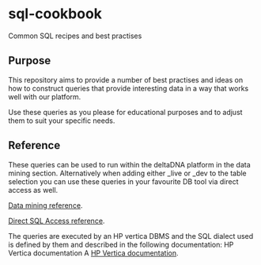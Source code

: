 # sql-cookbook
Common SQL recipes and best practises

## Purpose

This repository aims to provide a number of best practises and ideas on how to construct queries that provide interesting data in a way that works well with our platform.

Use these queries as you please for educational purposes and to adjust them to suit your specific needs.

## Reference

These queries can be used to run within the deltaDNA platform in the data mining section. Alternatively when adding either _live or _dev to the table selection you can use these queries in your favourite DB tool via direct access as well.

[Data mining reference](http://docs.deltadna.com/reference/analyze/data-mining/ "data mining").

[Direct SQL Access reference](http://docs.deltadna.com/reference/analyze/direct-sql-access/ "direct access").

The queries are executed by an HP vertica DBMS and the SQL dialect used is defined by them and described in the following documentation:
HP Vertica documentation
A [HP Vertica documentation](https://my.vertica.com/docs/8.0.x/HTML/#Authoring/SQLReferenceManual/SQLReferenceManual.htm "Vertica Docs").

